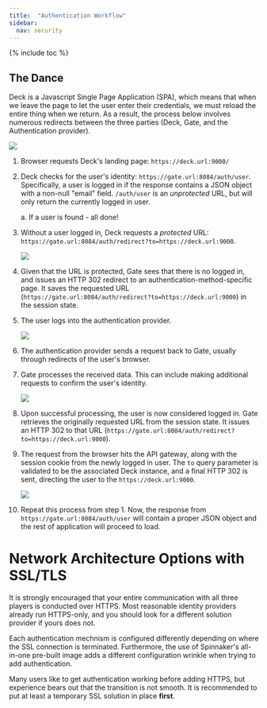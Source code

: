 ```yaml
---
title:  "Authentication Workflow"
sidebar:
  nav: security
---
```

{% include toc %}

## The Dance
Deck is a Javascript Single Page Application (SPA), which means that when we leave the page to let the user enter their credentials, we must reload the entire thing when we return. As a result, the process below involves numerous redirects between the three parties (Deck, Gate, and the Authentication provider).

![](dance-10.png)

1. Browser requests Deck's landing page: `https://deck.url:9000/`

1. Deck checks for the user's identity: `https://gate.url:8084/auth/user`. Specifically, a user is logged in if the response contains a JSON object with a non-null "email" field. `/auth/user` is an _unprotected_ URL, but will only return the currently logged in user.

    a. If a user is found - all done!

1. Without a user logged in, Deck requests a _protected_ URL: `https://gate.url:8084/auth/redirect?to=https://deck.url:9000`.

    ![](dance-20.png)

1. Given that the URL is protected, Gate sees that there is no logged in, and issues an HTTP 302 redirect to an authentication-method-specific page. It saves the requested URL (`https://gate.url:8084/auth/redirect?to=https://deck.url:9000`) in the session state.

1. The user logs into the authentication provider.

    ![](dance-30.png)

1. The authentication provider sends a request back to Gate, usually through redirects of the user's browser.

1. Gate processes the received data. This can include making additional requests to confirm the user's identity.

    ![](dance-40.png)

1. Upon successful processing, the user is now considered logged in. Gate retrieves the originally requested URL from the session state. It issues an HTTP 302 to that URL (`https://gate.url:8084/auth/redirect?to=https://deck.url:9000`).

1. The request from the browser hits the API gateway, along with the session cookie from the newly logged in user. The `to` query parameter is validated to be the associated Deck instance, and a final HTTP 302 is sent, directing the user to the `https://deck.url:9000`.

    ![](dance-50.png)

1. Repeat this process from step 1. Now, the response from `https://gate.url:8084/auth/user` will contain a proper JSON object and the rest of application will proceed to load.

# Network Architecture Options with SSL/TLS
It is strongly encouraged that your entire communication with all three players is conducted over HTTPS. Most reasonable identity providers already run HTTPS-only, and you should look for a different solution provider if yours does not.

Each authentication mechnism is configured differently depending on where the SSL connection is terminated. Furthermore, the use of Spinnaker's all-in-one pre-built image adds a different configuration wrinkle when trying to add authentication.

Many users like to get authentication working before adding HTTPS, but experience bears out that the transition is not smooth. It is recommended to put at least a temporary SSL solution in place **first**.

